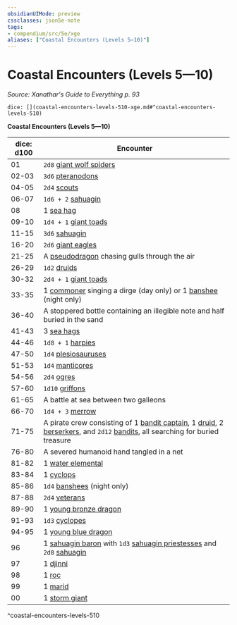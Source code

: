 ```yaml
---
obsidianUIMode: preview
cssclasses: json5e-note
tags:
- compendium/src/5e/xge
aliases: ["Coastal Encounters (Levels 5—10)"]
---
```

# Coastal Encounters (Levels 5—10)
*Source: Xanathar's Guide to Everything p. 93* 

`dice: [](coastal-encounters-levels-510-xge.md#^coastal-encounters-levels-510)`

**Coastal Encounters (Levels 5—10)**

| dice: d100 | Encounter |
|------------|-----------|
| 01 | `2d8` [giant wolf spiders](compendium/bestiary/beast/giant-wolf-spider.md) |
| 02-03 | `3d6` [pteranodons](compendium/bestiary/beast/pteranodon.md) |
| 04-05 | `2d4` [scouts](compendium/bestiary/humanoid/scout.md) |
| 06-07 | `1d6 + 2` [sahuagin](compendium/bestiary/humanoid/sahuagin.md) |
| 08 | 1 [sea hag](compendium/bestiary/fey/sea-hag.md) |
| 09-10 | `1d4 + 1` [giant toads](compendium/bestiary/beast/giant-toad.md) |
| 11-15 | `3d6` [sahuagin](compendium/bestiary/humanoid/sahuagin.md) |
| 16-20 | `2d6` [giant eagles](compendium/bestiary/beast/giant-eagle.md) |
| 21-25 | A [pseudodragon](compendium/bestiary/dragon/pseudodragon.md) chasing gulls through the air |
| 26-29 | `1d2` [druids](compendium/bestiary/humanoid/druid.md) |
| 30-32 | `2d4 + 1` [giant toads](compendium/bestiary/beast/giant-toad.md) |
| 33-35 | 1 [commoner](compendium/bestiary/humanoid/commoner.md) singing a dirge (day only) or 1 [banshee](compendium/bestiary/undead/banshee.md) (night only) |
| 36-40 | A stoppered bottle containing an illegible note and half buried in the sand |
| 41-43 | 3 [sea hags](compendium/bestiary/fey/sea-hag.md) |
| 44-46 | `1d8 + 1` [harpies](compendium/bestiary/monstrosity/harpy.md) |
| 47-50 | `1d4` [plesiosauruses](compendium/bestiary/beast/plesiosaurus.md) |
| 51-53 | `1d4` [manticores](compendium/bestiary/monstrosity/manticore.md) |
| 54-56 | `2d4` [ogres](compendium/bestiary/giant/ogre.md) |
| 57-60 | `1d10` [griffons](compendium/bestiary/monstrosity/griffon.md) |
| 61-65 | A battle at sea between two galleons |
| 66-70 | `1d4 + 3` [merrow](compendium/bestiary/monstrosity/merrow.md) |
| 71-75 | A pirate crew consisting of 1 [bandit captain](compendium/bestiary/humanoid/bandit-captain.md), 1 [druid](compendium/bestiary/humanoid/druid.md), 2 [berserkers](compendium/bestiary/humanoid/berserker.md), and `2d12` [bandits](compendium/bestiary/humanoid/bandit.md), all searching for buried treasure |
| 76-80 | A severed humanoid hand tangled in a net |
| 81-82 | 1 [water elemental](compendium/bestiary/elemental/water-elemental.md) |
| 83-84 | 1 [cyclops](compendium/bestiary/giant/cyclops.md) |
| 85-86 | `1d4` [banshees](compendium/bestiary/undead/banshee.md) (night only) |
| 87-88 | `2d4` [veterans](compendium/bestiary/humanoid/veteran.md) |
| 89-90 | 1 [young bronze dragon](compendium/bestiary/dragon/young-bronze-dragon.md) |
| 91-93 | `1d3` [cyclopes](compendium/bestiary/giant/cyclops.md) |
| 94-95 | 1 [young blue dragon](compendium/bestiary/dragon/young-blue-dragon.md) |
| 96 | 1 [sahuagin baron](compendium/bestiary/humanoid/sahuagin-baron.md) with `1d3` [sahuagin priestesses](compendium/bestiary/humanoid/sahuagin-priestess.md) and `2d8` [sahuagin](compendium/bestiary/humanoid/sahuagin.md) |
| 97 | 1 [djinni](compendium/bestiary/elemental/djinni.md) |
| 98 | 1 [roc](compendium/bestiary/monstrosity/roc.md) |
| 99 | 1 [marid](compendium/bestiary/elemental/marid.md) |
| 00 | 1 [storm giant](compendium/bestiary/giant/storm-giant.md) |
^coastal-encounters-levels-510